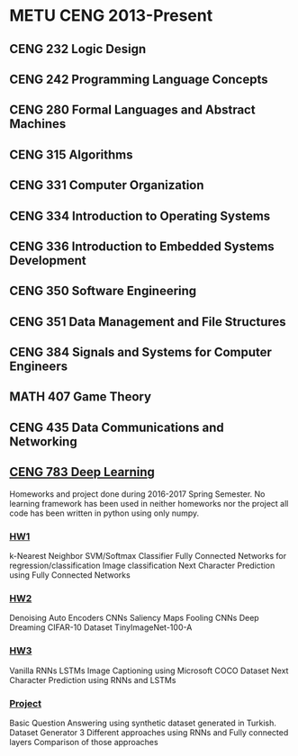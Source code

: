# METU CENG 2013-Present

## CENG 232 Logic Design

## CENG 242 Programming Language Concepts

## CENG 280 Formal Languages and Abstract Machines

## CENG 315 Algorithms

## CENG 331 Computer Organization

## CENG 334 Introduction to Operating Systems

## CENG 336 Introduction to Embedded Systems Development

## CENG 350 Software Engineering

## CENG 351 Data Management and File Structures

## CENG 384 Signals and Systems for Computer Engineers

## MATH 407 Game Theory

## CENG 435 Data Communications and Networking

## [CENG 783 Deep Learning](https://github.com/kadircet/CENG/tree/master/783)
Homeworks and project done during 2016-2017 Spring Semester.
No learning framework has been used in neither homeworks nor the project all
code has been written in python using only numpy.

### [HW1](https://github.com/kadircet/CENG/tree/master/783/HW1)
k-Nearest Neighbor
SVM/Softmax Classifier
Fully Connected Networks for regression/classification
Image classification
Next Character Prediction using Fully Connected Networks

### [HW2](https://github.com/kadircet/CENG/tree/master/783/HW2)
Denoising Auto Encoders
CNNs
Saliency Maps
Fooling CNNs
Deep Dreaming
CIFAR-10 Dataset
TinyImageNet-100-A

### [HW3](https://github.com/kadircet/CENG/tree/master/783/HW3)
Vanilla RNNs
LSTMs
Image Captioning using Microsoft COCO Dataset
Next Character Prediction using RNNs and LSTMs

### [Project](https://github.com/kadircet/CENG/tree/master/783/project)
Basic Question Answering using synthetic dataset generated in Turkish.
Dataset Generator
3 Different approaches using RNNs and Fully connected layers
Comparison of those approaches
